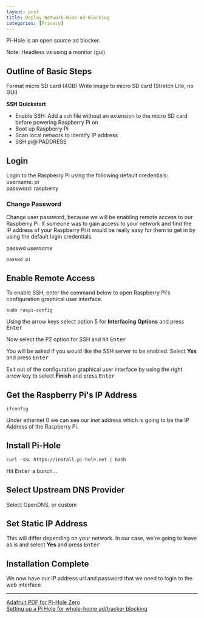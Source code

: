 ```yaml
---
layout: post
title: Deploy Network-Wide Ad-Blocking
categories: [Privacy]
---
```


Pi-Hole is an open source ad blocker.

Note: Headless vs using a monitor (gui)

## Outline of Basic Steps
Format micro SD card (4GB)
Write image to micro SD card (Stretch Lite, no GUI)

**SSH Quickstart**
- Enable SSH: Add a `ssh` file without an extension to the micro SD card before powering Raspberry Pi on
- Boot up Raspberry Pi
- Scan local network to identify IP address
- SSH pi@IPADDRESS

## Login
Login to the Raspberry Pi using the following default credentials:  
username: pi  
password: raspberry

### Change Password
Change user password, because we will be enabling remote access to our Raspberry Pi. If someone was to gain access to your network and find the IP address of your Raspberry Pi it would be really easy for them to get in by using the default login credentials.

passwd *username*
```shell
passwd pi
```

## Enable Remote Access
To enable SSH, enter the command below to open Raspberry Pi's configuration graphical user interface.
```shell
sudo raspi-config
```
Using the arrow keys select option 5 for **Interfacing Options** and press <kbd>Enter</kbd>

Now select the P2 option for SSH and hit <kbd>Enter</kbd>

You will be asked if you would like the SSH server to be enabled. Select **Yes** and press <kbd>Enter</kbd>

Exit out of the configuration graphical user interface by using the right arrow key to select **Finish** and press <kbd>Enter</kbd>

## Get the Raspberry Pi's IP Address

```shell
ifconfig
```

Under ethernet 0 we can see our *inet* address which is going to be the IP Address of the Raspberry Pi.

## Install Pi-Hole

```shell
curl -sSL https://install.pi-hole.net | bash
```
Hit <kbd>Enter</kbd> a bunch...

## Select Upstream DNS Provider
Select OpenDNS, or custom

## Set Static IP Address
This will differ depending on your network. In our case, we're going to leave as is and select **Yes** and press <kbd>Enter</kbd>

## Installation Complete
We now have our IP address url and password that we need to login to the web interface.

---

[Adafruit PDF for Pi-Hole Zero](https://cdn-learn.adafruit.com/downloads/pdf/pi-hole-ad-blocker-with-pi-zero-w.pdf)  
[Setting up a Pi Hole for whole-home ad/tracker blocking](https://www.jeffgeerling.com/blog/2017/setting-pi-hole-whole-home-adtracker-blocking)
